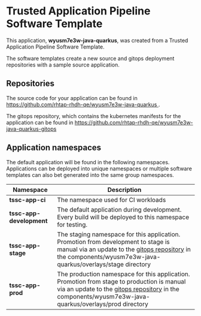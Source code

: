 # Trusted Application Pipeline Software Template

This application, **wyusm7e3w-java-quarkus**, was created from a Trusted Application Pipeline Software Template.

The software templates create a new source and gitops deployment repositories with a sample source application. 

## Repositories

The source code for your application can be found in [https://github.com/rhtap-rhdh-qe/wyusm7e3w-java-quarkus ](https://github.com/rhtap-rhdh-qe/wyusm7e3w-java-quarkus ).
 
The gitops repository, which contains the kubernetes manifests for the application can be found in 
[https://github.com/rhtap-rhdh-qe/wyusm7e3w-java-quarkus-gitops ](https://github.com/rhtap-rhdh-qe/wyusm7e3w-java-quarkus-gitops ) 

## Application namespaces 

The default application will be found in the following namespaces. Applications can be deployed into unique namespaces or multiple software templates can also bet generated into the same group namespaces.  

|  Namespace   |  Description   |  
| -------- | -------- |
| **tssc-app-ci** | The namespace used for CI workloads |
| **tssc-app-development** | The default application during development. Every build will be deployed to this namespace for testing. |
| **tssc-app-stage** | The staging namespace for this application. Promotion from development to stage is manual via an update to the [gitops repository](https://github.com/rhtap-rhdh-qe/wyusm7e3w-java-quarkus-gitops ) in the components/wyusm7e3w-java-quarkus/overlays/stage directory |
| **tssc-app-prod** | The production namespace for this application. Promotion from stage to production is manual via an update to the [gitops repository](https://github.com/rhtap-rhdh-qe/wyusm7e3w-java-quarkus-gitops ) in the components/wyusm7e3w-java-quarkus/overlays/prod directory |